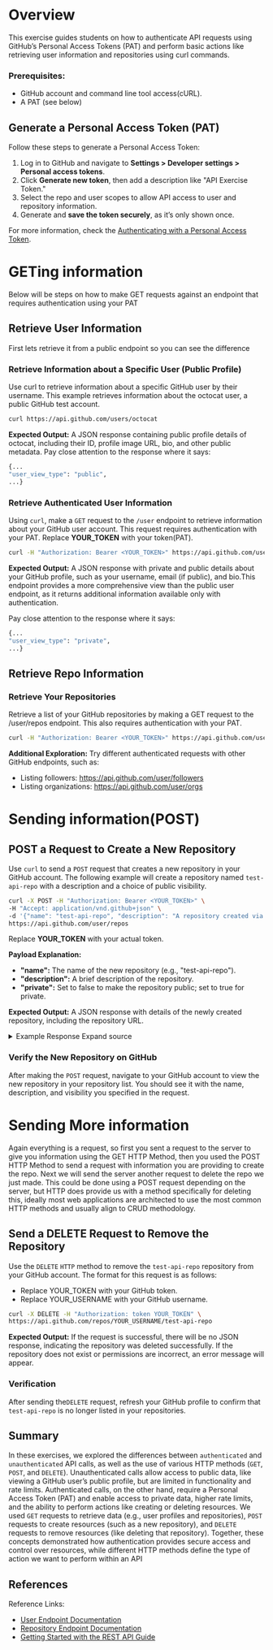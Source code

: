 # Overview
This exercise guides students on how to authenticate API requests using GitHub’s Personal Access Tokens (PAT) and perform basic actions like retrieving user information and repositories using curl commands.

### Prerequisites:
- GitHub account and command line tool access(cURL).
- A PAT (see below)

## Generate a Personal Access Token (PAT)
Follow these steps to generate a Personal Access Token:

1. Log in to GitHub and navigate to **Settings > Developer settings > Personal access tokens**.
2. Click **Generate new token**, then add a description like "API Exercise Token."
3. Select the repo and user scopes to allow API access to user and repository information.
4. Generate and **save the token securely**, as it’s only shown once.

For more information, check the [Authenticating with a Personal Access Token](https://docs.github.com/en/rest/authentication/authenticating-to-the-rest-api?apiVersion=2022-11-28#authenticating-with-a-personal-access-token).

# GETing information
Below will be steps on how to make GET requests against an endpoint that requires authentication using your PAT

## Retrieve User Information
First lets retrieve it from a public endpoint so you can see the difference

### Retrieve Information about a Specific User (Public Profile)
Use curl to retrieve information about a specific GitHub user by their username. This example retrieves information about the octocat user, a public GitHub test account.
```bash
curl https://api.github.com/users/octocat
```
**Expected Output:** A JSON response containing public profile details of octocat, including their ID, profile image URL, bio, and other public metadata.
Pay close attention to the response where it says:
```bash
{...
"user_view_type": "public",
...}
```

### Retrieve Authenticated User Information
Using `curl`, make a `GET` request to the `/user` endpoint to retrieve information about your GitHub user account. This request requires authentication with your PAT. Replace **YOUR_TOKEN** with your token(PAT).
```bash
curl -H "Authorization: Bearer <YOUR_TOKEN>" https://api.github.com/user
```
**Expected Output:** A JSON response with private and public details about your GitHub profile, such as your username, email (if public), and bio.This endpoint provides a more comprehensive view than the public user endpoint, as it returns additional information available only with authentication.

Pay close attention to the response where it says:
```bash
{...
"user_view_type": "private",
...}
```

## Retrieve Repo Information
### Retrieve Your Repositories
Retrieve a list of your GitHub repositories by making a GET request to the /user/repos endpoint. This also requires authentication with your PAT.
```bash
curl -H "Authorization: Bearer <YOUR_TOKEN>" https://api.github.com/user/repos
```
**Additional Exploration:**
Try different authenticated requests with other GitHub endpoints, such as:
- Listing followers: https://api.github.com/user/followers
- Listing organizations: https://api.github.com/user/orgs

# Sending information(POST)
## POST a Request to Create a New Repository
Use `curl` to send a `POST` request that creates a new repository in your GitHub account. The following example will create a repository named `test-api-repo` with a description and a choice of public visibility.
```bash
curl -X POST -H "Authorization: Bearer <YOUR_TOKEN>" \
-H "Accept: application/vnd.github+json" \
-d '{"name": "test-api-repo", "description": "A repository created via GitHub API", "private": false}' \
https://api.github.com/user/repos
```
Replace **YOUR_TOKEN** with your actual token.

**Payload Explanation:**

- **"name":** The name of the new repository (e.g., "test-api-repo").
- **"description":** A brief description of the repository.
- **"private":** Set to false to make the repository public; set to true for private.


**Expected Output:** A JSON response with details of the newly created repository, including the repository URL.
<details>
<summary>Example Response Expand source </summary>
  
  ```json
  {
  "id": 886935195,
  "node_id": "R_kgDONN2Omw",
  "name": "test-api-repo",
  "full_name": "tamalerhino/test-api-repo",
  "private": false,
  "owner": {
    "login": "tamalerhino",
    "id": 34582172,
    "node_id": "MDQ6VXNlcjM0NTgyMTcy",
    "avatar_url": "https://avatars.githubusercontent.com/u/34582172?v=4",
    "gravatar_id": "",
    "url": "https://api.github.com/users/tamalerhino",
    "html_url": "https://github.com/tamalerhino",
    "followers_url": "https://api.github.com/users/tamalerhino/followers",
    "following_url": "https://api.github.com/users/tamalerhino/following{/other_user}",
    "gists_url": "https://api.github.com/users/tamalerhino/gists{/gist_id}",
    "starred_url": "https://api.github.com/users/tamalerhino/starred{/owner}{/repo}",
    "subscriptions_url": "https://api.github.com/users/tamalerhino/subscriptions",
    "organizations_url": "https://api.github.com/users/tamalerhino/orgs",
    "repos_url": "https://api.github.com/users/tamalerhino/repos",
    "events_url": "https://api.github.com/users/tamalerhino/events{/privacy}",
    "received_events_url": "https://api.github.com/users/tamalerhino/received_events",
    "type": "User",
    "user_view_type": "public",
    "site_admin": false
  },
.....
  ```
</details>

### Verify the New Repository on GitHub
After making the `POST` request, navigate to your GitHub account to view the new repository in your repository list. You should see it with the name, description, and visibility you specified in the request.

# Sending More information
Again everything is a request, so first you sent a request to the server to give you information using the GET HTTP Method, then you used the POST HTTP Method to send a request with information you are providing to create the repo. Next we will send the server another request to delete the repo we just made. This could be done using a POST request depending on the server, but HTTP does provide us with a method specifically for deleting this, ideally most web applications are architected to use the most common HTTP methods and usually align to CRUD methodology.

## Send a DELETE Request to Remove the Repository
Use the `DELETE` `HTTP` method to remove the `test-api-repo` repository from your GitHub account. The format for this request is as follows:

- Replace YOUR_TOKEN with your GitHub token.
- Replace YOUR_USERNAME with your GitHub username.
```bash
curl -X DELETE -H "Authorization: token YOUR_TOKEN" \
https://api.github.com/repos/YOUR_USERNAME/test-api-repo
```

**Expected Output:** If the request is successful, there will be no JSON response, indicating the repository was deleted successfully. If the repository does not exist or permissions are incorrect, an error message will appear.

### Verification
After sending the`DELETE` request, refresh your GitHub profile to confirm that `test-api-repo` is no longer listed in your repositories.

## Summary
In these exercises, we explored the differences between `authenticated` and `unauthenticated` API calls, as well as the use of various HTTP methods (`GET`, `POST`, and `DELETE`). Unauthenticated calls allow access to public data, like viewing a GitHub user’s public profile, but are limited in functionality and rate limits. Authenticated calls, on the other hand, require a Personal Access Token (PAT) and enable access to private data, higher rate limits, and the ability to perform actions like creating or deleting resources. We used `GET` requests to retrieve data (e.g., user profiles and repositories), `POST` requests to create resources (such as a new repository), and `DELETE` requests to remove resources (like deleting that repository). Together, these concepts demonstrated how authentication provides secure access and control over resources, while different HTTP methods define the type of action we want to perform within an API

## References
Reference Links:
- [User Endpoint Documentation](https://docs.github.com/en/rest/users?apiVersion=2022-11-28)
- [Repository Endpoint Documentation](https://docs.github.com/en/rest/repos?apiVersion=2022-11-28)
- [Getting Started with the REST API Guide](https://docs.github.com/en/rest/using-the-rest-api/getting-started-with-the-rest-api?apiVersion=2022-11-28&tool=curl)
